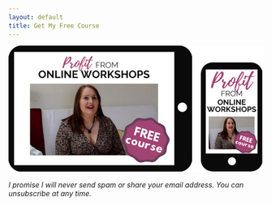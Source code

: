 ```yaml
---
layout: default
title: Get My Free Course
---
```


<img src="/i/ff/mastermindcourse/marketing/tablet-and-mobile-ad.png" alt="Profit From Online Workshops Free Course on a tablet and mobile device">

<script async data-uid="8743be9c63" src="https://inspiring-life-design.ck.page/8743be9c63/index.js"></script>

*I promise I will never send spam or share your email address. You can unsubscribe at any time.*
